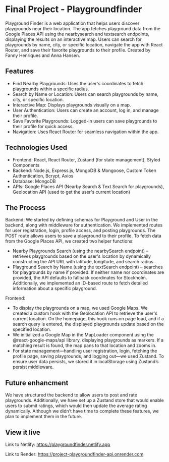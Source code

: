 # Final Project - Playgroundfinder

Playground Finder is a web application that helps users discover playgrounds near their location. The app fetches playground data from the Google Places API using the nearbysearch and textsearch endpoints, displaying the results on an interactive map. Users can search for playgrounds by name, city, or specific location, navigate the app with React Router, and save their favorite playgrounds to their profile. Created by Fanny Henriques and Anna Hansen.

## Features

- Find Nearby Playgrounds: Uses the user's coordinates to fetch playgrounds within a specific radius.
- Search by Name or Location: Users can search playgrounds by name, city, or specific location.
- Interactive Map: Displays playgrounds visually on a map.
- User Authentication: Users can create an account, log in, and manage their profile.
- Save Favorite Playgrounds: Logged-in users can save playgrounds to their profile for quick access.
- Navigation: Uses React Router for seamless navigation within the app.

## Technologies Used

- Frontend: React, React Router, Zustand (for state management), Styled Components
- Backend: Node.js, Express.js, MongoDB & Mongoose, Custom Token Authentication, Bcrypt, Axios
- Database: MongoDB
- APIs: Google Places API (Nearby Search & Text Search for playgrounds), Geolocation API (used to get the user's current location)

## The Process

Backend:
We started by defining schemas for Playground and User in the backend, along with middleware for authentication. We implemented routes for user registration, login, profile access, and posting playgrounds. The POST route allows users to save a playground to their profile.
To fetch data from the Google Places API, we created two helper functions:

- Nearby Playgrounds Search (using the nearbySearch endpoint) – retrieves playgrounds based on the user's location by dynamically constructing the API URL with latitude, longitude, and search radius.
- Playground Search by Name (using the textSearch endpoint) – searches for playgrounds by name if provided.
  If neither name nor coordinates are provided, the API defaults to fallback coordinates for Stockholm. Additionally, we implemented an ID-based route to fetch detailed information about a specific playground.

Frontend:

- To display the playgrounds on a map, we used Google Maps. We created a custom hook with the Geolocation API to retrieve the user's current location. On the homepage, this hook runs on page load, and if a search query is entered, the displayed playgrounds update based on the specified location.
- We initialized a Google Map in the MapLoader component using the @react-google-maps/api library, displaying playgrounds as markers. If a matching result is found, the map pans to that location and zooms in.
- For state management—handling user registration, login, fetching the profile page, saving playgrounds, and logging out—we used Zustand. To ensure user data persists, we stored it in localStorage using Zustand’s persist middleware.

## Future enhancment

We have structured the backend to allow users to post and rate playgrounds. Additionally, we have set up a Zustand store that would enable users to submit ratings, which would then update the average rating dynamically. Although we didn’t have time to complete these features, we plan to implement them in the future.

## View it live

Link to Netlify: https://playgroundfinder.netlify.app

Link to Render: https://project-playgroundfinder-api.onrender.com
